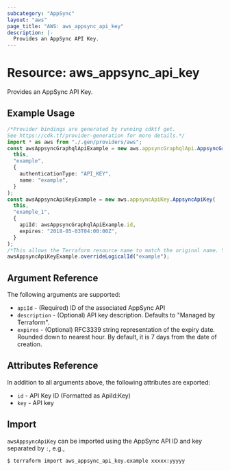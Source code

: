 ```yaml
---
subcategory: "AppSync"
layout: "aws"
page_title: "AWS: aws_appsync_api_key"
description: |-
  Provides an AppSync API Key.
---
```


# Resource: aws\_appsync\_api\_key

Provides an AppSync API Key.

## Example Usage

```typescript
/*Provider bindings are generated by running cdktf get.
See https://cdk.tf/provider-generation for more details.*/
import * as aws from "./.gen/providers/aws";
const awsAppsyncGraphqlApiExample = new aws.appsyncGraphqlApi.AppsyncGraphqlApi(
  this,
  "example",
  {
    authenticationType: "API_KEY",
    name: "example",
  }
);
const awsAppsyncApiKeyExample = new aws.appsyncApiKey.AppsyncApiKey(
  this,
  "example_1",
  {
    apiId: awsAppsyncGraphqlApiExample.id,
    expires: "2018-05-03T04:00:00Z",
  }
);
/*This allows the Terraform resource name to match the original name. You can remove the call if you don't need them to match.*/
awsAppsyncApiKeyExample.overrideLogicalId("example");

```

## Argument Reference

The following arguments are supported:

* `apiId` - (Required) ID of the associated AppSync API
* `description` - (Optional) API key description. Defaults to "Managed by Terraform".
* `expires` - (Optional) RFC3339 string representation of the expiry date. Rounded down to nearest hour. By default, it is 7 days from the date of creation.

## Attributes Reference

In addition to all arguments above, the following attributes are exported:

* `id` - API Key ID (Formatted as ApiId:Key)
* `key` - API key

## Import

`awsAppsyncApiKey` can be imported using the AppSync API ID and key separated by `:`, e.g.,

```console
$ terraform import aws_appsync_api_key.example xxxxx:yyyyy
```
